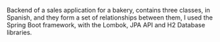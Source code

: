 Backend of a sales application for a bakery, contains three classes, in Spanish, and they form a set of relationships between them, I used the Spring Boot framework, with the Lombok, JPA API and H2 Database libraries.
